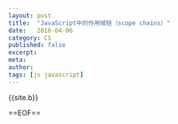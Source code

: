 ```yaml
---
layout: post
title:  "JavaScript中的作用域链（scope chains）"
date:   2016-04-06
category: CS
published: false
excerpt: 
meta: 
author: 
tags: [js javascript]
---
```


{{site.b}}




==EOF==



